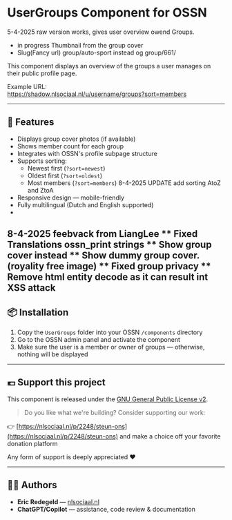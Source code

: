 # UserGroups Component for OSSN
5-4-2025 raw version works, gives user overview owend Groups. 
- in progress Thumbnail from the group cover
- Slug(Fancy url) group/auto-sport instead og group/661/

  

This component displays an overview of the groups a user manages on their public profile page.

Example URL:  
https://shadow.nlsociaal.nl/u/username/groups?sort=members


---

## 🧩 Features

- Displays group cover photos (if available)  
- Shows member count for each group  
- Integrates with OSSN's profile subpage structure  
- Supports sorting:
  - Newest first (`?sort=newest`)
  - Oldest first (`?sort=oldest`)
  - Most members (`?sort=members`)
8-4-2025 UPDATE add sorting AtoZ and ZtoA
- Responsive design — mobile-friendly  
- Fully multilingual (Dutch and English supported)
- 
8-4-2025 feebvack from LiangLee
** Fixed Translations ossn_print strings
** Show group cover instead
** Show dummy group cover. (royality free image)
** Fixed group privacy
** Remove html entity decode as it can result int XSS attack
---

## 📦 Installation

1. Copy the `UserGroups` folder into your OSSN `/components` directory  
2. Go to the OSSN admin panel and activate the component  
3. Make sure the user is a member or owner of groups — otherwise, nothing will be displayed

---

## 💶 Support this project

This component is released under the [GNU General Public License v2](https://www.gnu.org/licenses/old-licenses/gpl-2.0.html).

> Do you like what we're building? Consider supporting our work:

👉 [https://nlsociaal.nl/p/2248/steun-ons](https://nlsociaal.nl/p/2248/steun-ons) and make a choice off your favorite donation platform

Any form of support is deeply appreciated ❤️

---

## 👨‍💻 Authors

- **Eric Redegeld** — [nlsociaal.nl](https://nlsociaal.nl)  
- **ChatGPT/Copilot** — assistance, code review & documentation
